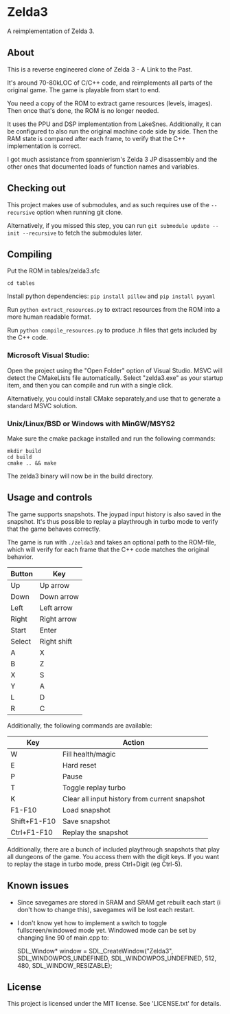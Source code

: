 # Zelda3
A reimplementation of Zelda 3.

## About

This is a reverse engineered clone of Zelda 3 - A Link to the Past.

It's around 70-80kLOC of C/C++ code, and reimplements all parts of the original game. The game is playable from start to end.

You need a copy of the ROM to extract game resources (levels, images). Then once that's done, the ROM is no longer needed.

It uses the PPU and DSP implementation from LakeSnes. Additionally, it can be configured to also run the original machine code side by side. Then the RAM state is compared after each frame, to verify that the C++ implementation is correct.

I got much assistance from spannierism's Zelda 3 JP disassembly and the other ones that documented loads of function names and variables.

## Checking out

This project makes use of submodules, and as such requires use of the `--recursive` option when running git clone.

Alternatively, if you missed this step, you can run `git submodule update --init --recursive` to fetch the submodules later.

## Compiling

Put the ROM in tables/zelda3.sfc

`cd tables`

Install python dependencies: `pip install pillow` and `pip install pyyaml`

Run `python extract_resources.py` to extract resources from the ROM into a more human readable format.

Run `python compile_resources.py` to produce .h files that gets included by the C++ code.

### Microsoft Visual Studio:

Open the project using the "Open Folder" option of Visual Studio. MSVC will detect the CMakeLists file automatically.
Select "zelda3.exe" as your startup item, and then you can compile and run with a single click.

Alternatively, you could install CMake separately,and use that to generate a standard MSVC solution.

### Unix/Linux/BSD or Windows with MinGW/MSYS2

Make sure the cmake package installed and run the following commands:

```
mkdir build
cd build
cmake .. && make
```

The zelda3 binary will now be in the build directory.

## Usage and controls

The game supports snapshots. The joypad input history is also saved in the snapshot. It's thus possible to replay a playthrough in turbo mode to verify that the game behaves correctly.

The game is run with `./zelda3` and takes an optional path to the ROM-file, which will verify for each frame that the C++ code matches the original behavior.

| Button | Key         |
| ------ | ----------- |
| Up     | Up arrow    |
| Down   | Down arrow  |
| Left   | Left arrow  |
| Right  | Right arrow |
| Start  | Enter       |
| Select | Right shift |
| A      | X           |
| B      | Z           |
| X      | S           |
| Y      | A           |
| L      | D           |
| R      | C           |


Additionally, the following commands are available:

| Key | Action                |
| --- | --------------------- |
| W   | Fill health/magic     |
| E   | Hard reset            |
| P   | Pause                 |
| T   | Toggle replay turbo   |
| K   | Clear all input history from current snapshot  |
| F1-F10 | Load snapshot      |
| Shift+F1-F10 | Save snapshot |
| Ctrl+F1-F10 | Replay the snapshot |

Additionally, there are a bunch of included playthrough snapshots that play all dungeons of the game. You access them with the digit keys. If you want to replay the stage in turbo mode, press Ctrl+Digit (eg Ctrl-5).

## Known issues

* Since savegames are stored in SRAM and SRAM get rebuilt each start (i don't how to change this), savegames will be lost each restart.
* I don't know yet how to implement a switch to toggle fullscreen/windowed mode yet.
  Windowed mode can be set by changing line 90 of main.cpp to:
  
  SDL_Window* window = SDL_CreateWindow("Zelda3", SDL_WINDOWPOS_UNDEFINED, SDL_WINDOWPOS_UNDEFINED, 512, 480, SDL_WINDOW_RESIZABLE);

## License

This project is licensed under the MIT license. See 'LICENSE.txt' for details.
